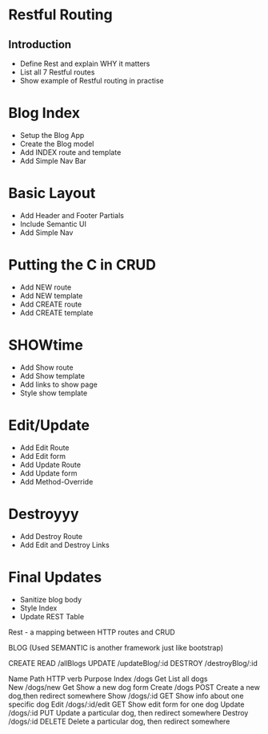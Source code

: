 # Restful Routing

## Introduction
* Define Rest and explain WHY it matters
* List all 7 Restful routes
* Show example of Restful routing in practise

# Blog Index
* Setup the Blog App
* Create the Blog model
* Add INDEX route and template
* Add Simple Nav Bar

# Basic Layout
* Add Header and Footer Partials
* Include Semantic UI
* Add Simple Nav

# Putting the C in CRUD
* Add NEW route
* Add NEW template
* Add CREATE route
* Add CREATE template

# SHOWtime
* Add Show route
* Add Show template
* Add links to show page
* Style show template

# Edit/Update
* Add Edit Route
* Add Edit form
* Add Update Route
* Add Update form
* Add Method-Override

# Destroyyy
* Add Destroy Route
* Add Edit and Destroy Links

# Final Updates
* Sanitize blog body
* Style Index
* Update REST Table

Rest - a mapping between HTTP routes and CRUD

BLOG (Used SEMANTIC is another framework just like bootstrap)

CREATE
READ    /allBlogs
UPDATE  /updateBlog/:id
DESTROY /destroyBlog/:id



Name        Path           HTTP verb    Purpose
Index      /dogs           Get          List all dogs     
New        /dogs/new       Get          Show a new dog form
Create     /dogs           POST         Create a new dog,then redirect somewhere
Show       /dogs/:id       GET          Show info about one specific dog
Edit       /dogs/:id/edit  GET          Show edit form for one dog 
Update     /dogs/:id       PUT          Update a particular dog, then redirect somewhere
Destroy    /dogs/:id       DELETE       Delete a particular dog, then redirect somewhere
